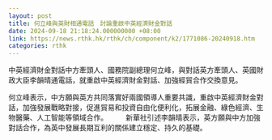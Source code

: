 ```yaml
---
layout: post
title: 何立峰與英財相通電話　討論重啟中英經濟財金對話
date: 2024-09-18 21:18:24.000000000 +08:00
link: https://news.rthk.hk/rthk/ch/component/k2/1771086-20240918.htm
categories: rthk
---
```


中英經濟財金對話中方牽頭人、國務院副總理何立峰，與對話英方牽頭人、英國財政大臣李韻晴通電話，就重啟中英經濟財金對話、加強經貿合作交換意見。

何立峰表示，中方願與英方共同落實好兩國領導人重要共識，重啟中英經濟財金對話，加強發展戰略對接，促進貿易和投資自由化便利化，拓展金融、綠色經濟、生物醫藥、人工智能等領域合作。
　　
新華社引述李韻晴表示，英方願與中方加強對話合作，為英中發展長期互利的關係建立穩定、持久的基礎。
